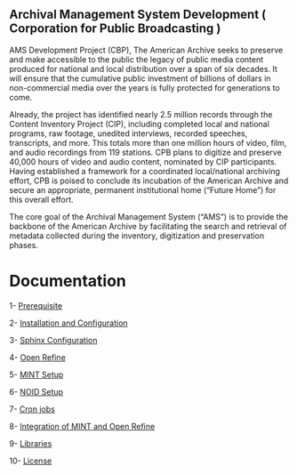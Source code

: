 Archival Management System Development ( Corporation for Public Broadcasting ) 
------------------------------------------------------------------------------

AMS Development Project (CBP), The American Archive seeks to preserve and make accessible to the public the legacy of public media content produced for national and local distribution over a span of six decades. It will ensure that the cumulative public investment of billions of dollars in non-commercial media over the years is fully protected for generations to come.
 
Already, the project has identified nearly 2.5 million records through the Content Inventory Project (CIP), including completed local and national programs, raw footage, unedited interviews, recorded speeches, transcripts, and more. This totals more than one million hours of video, film, and audio recordings from 119 stations. CPB plans to digitize and preserve 40,000 hours of video and audio content, nominated by CIP participants.  Having established a framework for a coordinated local/national archiving effort, CPB is poised to conclude its incubation of the American Archive and secure an appropriate, permanent institutional home (“Future Home”) for this overall effort.
 
The core goal of the Archival Management System (“AMS”) is to provide the backbone of the American Archive by facilitating the search and retrieval of metadata collected during the inventory, digitization and preservation phases.

Documentation
===

1-  [Prerequisite](documentation/prerequisite.md)

2-  [Installation and Configuration](documentation/install-configure.md)

3-  [Sphinx Configuration](documentation/sphinx-configure.md)

4-  [Open Refine](documentation/openrefine-configure.md)

5-  [MINT Setup](documentation/mint-configure.md)

6-  [NOID Setup](documentation/noid-configure.md)

7-  [Cron jobs](documentation/crons.md)

8-  [Integration of MINT and Open Refine](documentation/integration.md)

9-  [Libraries](documentation/libraries.md)

10- [License](documentation/license.md)

